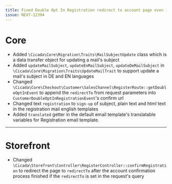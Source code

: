```yaml
---
title: Fixed Double Opt In Registration redirect to account page even in order process
issue: NEXT-12394
---
```

# Core
* Added `\Cicada\Core\Migration\Traits\MailSubjectUpdate` class which is a data transfer object for updating a mail's subject
* Added `updateMailSubject`, `updateEnMailSubject`, `updateDeMailSubject` in `\Cicada\Core\Migration\Traits\UpdateMailTrait` to support update a mail's subject in DE and EN languages
* Changed `\Cicada\Core\Checkout\Customer\SalesChannel\RegisterRoute::getDoubleOptInEvent` to append the `redirectTo` from request parameters into `CustomerDoubleOptInRegistrationEvent`'s confirm url
* Changed text `registration` to `sign-up` of subject, plain text and html text in the registration mail english templates
* Added `translated` getter in the default email template's translatable variables for Registration email template. 
___
# Storefront
* Changed `\Cicada\Storefront\Controller\RegisterController::confirmRegistration` to redirect the page to `redirectTo` after the account confirmation process finished if the `redirectTo` is set in the request's query

